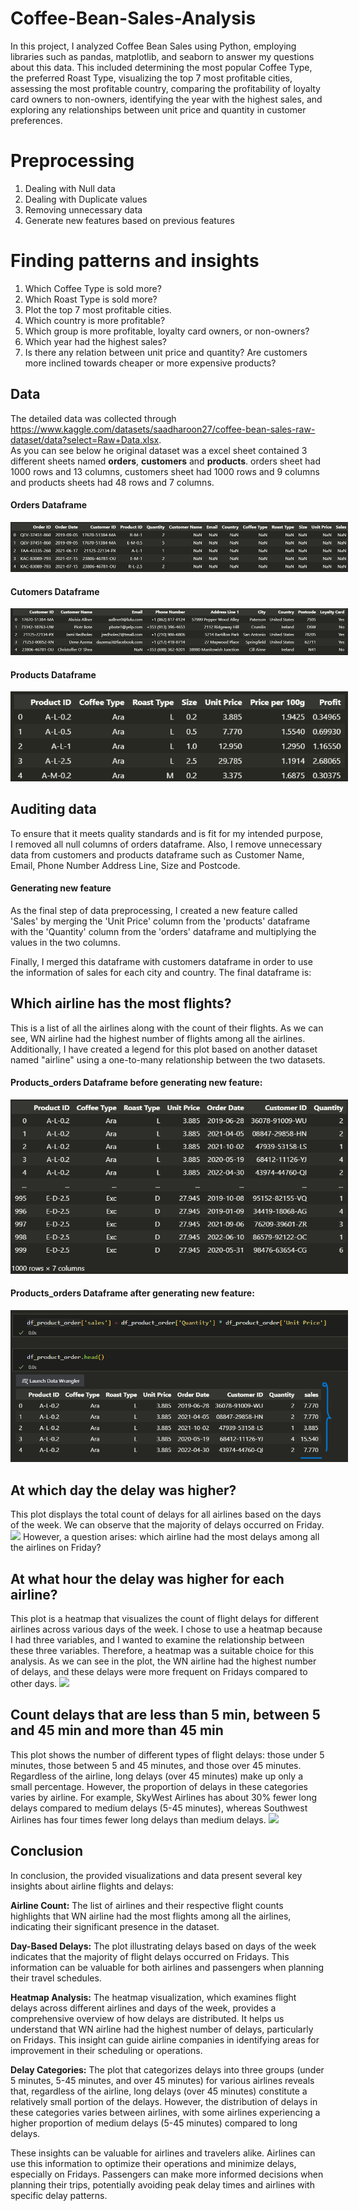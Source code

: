 # Coffee-Bean-Sales-Analysis
In this project, I analyzed Coffee Bean Sales using Python, employing libraries such as pandas, matplotlib, and seaborn to answer my questions about this data. This included determining the most popular Coffee Type, the preferred Roast Type, visualizing the top 7 most profitable cities, assessing the most profitable country, comparing the profitability of loyalty card owners to non-owners, identifying the year with the highest sales, and exploring any relationships between unit price and quantity in customer preferences.

# Preprocessing
1) Dealing with Null data
2) Dealing with Duplicate values
3) Removing unnecessary data
4) Generate new features based on previous features

# Finding patterns and insights
1) Which Coffee Type is sold more?
2) Which Roast Type is sold more?
3) Plot the top 7 most profitable cities.
4) Which country is more profitable?
5) Which group is more profitable, loyalty card owners, or non-owners?
6) Which year had the highest sales?
7) Is there any relation between unit price and quantity? Are customers more inclined towards cheaper or more expensive products?

## Data
The detailed data was collected through https://www.kaggle.com/datasets/saadharoon27/coffee-bean-sales-raw-dataset/data?select=Raw+Data.xlsx.
<br> As you can see below he original dataset was a excel sheet contained 3 different sheets named **orders**, **customers** and **products**. orders sheet had 1000 rows and 13 columns, customers sheet had 1000 rows and 9 columns and products sheets had 48 rows and 7 columns.

<h4>Orders Dataframe</h4>
<img src="Assets/df_orders.png" style="max-width: 540px"/>
<h4>Cutomers Dataframe</h4>
<img src="Assets/df_cutomers.png" style="max-width: 540px"/>
<h4>Products Dataframe</h4>
<img src="Assets/df_products.png" style="max-width: 540px"/>


## Auditing data
To ensure that it meets quality standards and is fit for my intended purpose, I removed all null columns of orders dataframe. Also, I remove unnecessary data from customers and products dataframe such as Customer Name, Email, Phone Number Address Line, Size and Postcode.

<h4>Generating new feature</h4>
As the final step of data preprocessing, I created a new feature called 'Sales' by merging the 'Unit Price' column from the 'products' dataframe with the 'Quantity' column from the 'orders' dataframe and multiplying the values in the two columns.

Finally, I merged this dataframe with customers dataframe in order to use the information of sales for each city and country. The final dataframe is:

## Which airline has the most flights?
This is a list of all the airlines along with the count of their flights. As we can see, WN airline had the highest number of flights among all the airlines. Additionally, I have created a legend for this plot based on another dataset named "airline" using a one-to-many relationship between the two datasets.
<h4>Products_orders Dataframe before generating new feature:</h4>
<img src="Assets/df_products_orders.png" style="max-width: 540px"/>

<h4>Products_orders Dataframe after generating new feature:</h4>
<img src="Assets/df_code.png" style="max-width: 540px"/>

## At which day the delay was higher?
This plot displays the total count of delays for all airlines based on the days of the week. We can observe that the majority of delays occurred on Friday. 
<img src="./output/output44.png" style="max-width: 540px"/>
However, a question arises: which airline had the most delays among all the airlines on Friday?
## At what hour the delay was higher for each airline?
This plot is a heatmap that visualizes the count of flight delays for different airlines across various days of the week. I chose to use a heatmap because I had three variables, and I wanted to examine the relationship between these three variables. Therefore, a heatmap was a suitable choice for this analysis. As we can see in the plot, the WN airline had the highest number of delays, and these delays were more frequent on Fridays compared to other days.
<img src="./output/output3.png" style="max-width: 540px"/>

## Count delays that are less than 5 min, between 5 and 45 min and more than 45 min
This plot shows the number of different types of flight delays: those under 5 minutes, those between 5 and 45 minutes, and those over 45 minutes. Regardless of the airline, long delays (over 45 minutes) make up only a small percentage. However, the proportion of delays in these categories varies by airline. For example, SkyWest Airlines has about 30% fewer long delays compared to medium delays (5-45 minutes), whereas Southwest Airlines has four times fewer long delays than medium delays.
<img src="./output/output2.png" style="max-width: 540px"/>


## Conclusion
In conclusion, the provided visualizations and data present several key insights about airline flights and delays:

**Airline Count:** The list of airlines and their respective flight counts highlights that WN airline had the most flights among all the airlines, indicating their significant presence in the dataset.

**Day-Based Delays:** The plot illustrating delays based on days of the week indicates that the majority of flight delays occurred on Fridays. This information can be valuable for both airlines and passengers when planning their travel schedules.

**Heatmap Analysis:** The heatmap visualization, which examines flight delays across different airlines and days of the week, provides a comprehensive overview of how delays are distributed. It helps us understand that WN airline had the highest number of delays, particularly on Fridays. This insight can guide airline companies in identifying areas for improvement in their scheduling or operations.

**Delay Categories:** The plot that categorizes delays into three groups (under 5 minutes, 5-45 minutes, and over 45 minutes) for various airlines reveals that, regardless of the airline, long delays (over 45 minutes) constitute a relatively small portion of the delays. However, the distribution of delays in these categories varies between airlines, with some airlines experiencing a higher proportion of medium delays (5-45 minutes) compared to long delays.

These insights can be valuable for airlines and travelers alike. Airlines can use this information to optimize their operations and minimize delays, especially on Fridays. Passengers can make more informed decisions when planning their trips, potentially avoiding peak delay times and airlines with specific delay patterns.

